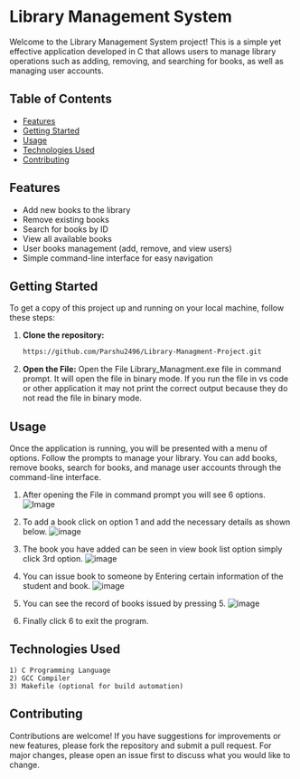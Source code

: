 # Library Management System

Welcome to the Library Management System project! This is a simple yet effective application developed in C that allows users to manage library operations such as adding, removing, and searching for books, as well as managing user accounts.
## Table of Contents
- [Features](#features)
- [Getting Started](#getting-started)
- [Usage](#usage)
- [Technologies Used](#technologies-used)
- [Contributing](#contributing)

## Features
- Add new books to the library
- Remove existing books
- Search for books by ID
- View all available books
- User books management (add, remove, and view users)
- Simple command-line interface for easy navigation

## Getting Started
To get a copy of this project up and running on your local machine, follow these steps:

1. **Clone the repository:**
   ```bash
   https://github.com/Parshu2496/Library-Managment-Project.git
2. **Open the File:**
   Open the File Library_Managment.exe file in command prompt. It will open the file in binary mode. If you run the file in vs code or other application it may not print the correct output because they do not read the file in binary mode.


## Usage
Once the application is running, you will be presented with a menu of options. Follow the prompts to manage your library. You can add books, remove books, search for books, and manage user accounts through the command-line interface.
1. After opening the File in command prompt you will see 6 options.
   ![Image](https://github.com/Parshu2496/Library-Managment-Project/blob/main/Screenshot%202024-12-25%20103110.png)

2. To add a book click on option 1 and add the necessary details as shown below.
   ![image](https://github.com/Parshu2496/Library-Managment-Project/blob/main/Screenshot%202024-12-25%20103220.png)

3. The book you have added can be seen in view book list option simply click 3rd option.
   ![image](https://github.com/Parshu2496/Library-Managment-Project/blob/main/Screenshot%202024-12-25%20113343.png)

4. You can issue book to someone by Entering certain information of the student and book.
   ![image](https://github.com/Parshu2496/Library-Managment-Project/blob/main/Screenshot%202024-12-25%20103220.png)

5. You can see the record of books issued by pressing 5.
   ![image](https://github.com/Parshu2496/Library-Managment-Project/blob/main/Screenshot%202024-12-25%20114957.png)

6. Finally click 6 to exit the program.
## Technologies Used
    1) C Programming Language
    2) GCC Compiler
    3) Makefile (optional for build automation)

## Contributing
Contributions are welcome! If you have suggestions for improvements or new features, please fork the repository and submit a pull request. For major changes, please open an issue first to discuss what you would like to change.
